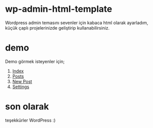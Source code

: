 # wp-admin-html-template
Wordpress admin temasını sevenler için kabaca html olarak ayarladım, küçük çaplı projelerinizde geliştirip kullanabilirsiniz.

# demo
Demo görmek isteyenler için;

1. [Index](http://darkod.com/wpadmin/index.html)
2. [Posts](http://darkod.com/wpadmin/posts.html)
3. [New Post](http://darkod.com/wpadmin/new-post.html)
4. [Settings](http://darkod.com/wpadmin/settings.html)

# son olarak
teşekkürler WordPress :)